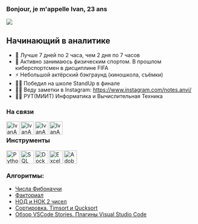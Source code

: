 ### Bonjour, je m'appelle Ivan, 23 ans 

![](https://komarev.com/ghpvc/?username=IvanAnvi)

## Начинающий в аналитике
- 💪 Лучше 7 дней по 2 часа, чем 2 дня по 7 часов
- 🥅 Активно занимаюсь физическим спортом. В прошлом киберспортсмен в дисциплине FIFA
- ⚡ Небольшой актёрский бэкграунд (киношкола, съёмки)
- 🤹🏽 Победил на школе StandUp в финале
- 🤹🏽 Веду заметки в Instagram: https://www.instagram.com/notes.anvi/ 
- 🤹🏽 РУТ(МИИТ) Информатика и Вычислительная Техника

### На связи


[<img align="left" alt="IvanAnvi | Instagram" width="35px" src="https://cdn-icons-png.flaticon.com/512/2111/2111463.png" />][instagram]
[<img align="left" alt="IvanAnvi | VK" width="35px" src="https://cdn-icons.flaticon.com/png/512/4494/premium/4494517.png?token=exp=1643315221~hmac=46ef15366ecd91b53b6645f4bbcc45ce" />][vk]
[<img align="left" alt="IvanAnvi | TG" width="35px" src="https://mskc.pro/wp-content/uploads/Telegram.svg" />][TG]
[<img align="left" alt="IvanAnvi | GM" width="35px" src="https://cdn-icons.flaticon.com/png/512/2875/premium/2875435.png?token=exp=1643316142~hmac=7c080415bf186c65d59d2aa0b7150139" />][GM]

<br />

### Инструменты

<img align="left" alt="Python" width="35px" src="https://cdn-icons-png.flaticon.com/512/5968/5968350.png" />
<img align="left" alt="SQL" width="35px" src="https://cdn-icons-png.flaticon.com/512/337/337953.png" />
<img align="left" alt="Docker" width="35px" src="https://cdn-icons-png.flaticon.com/512/5969/5969059.png" />
<img align="left" alt="Excel" width="35px" src="https://cdn-icons-png.flaticon.com/512/732/732220.png" />
<img align="left" alt="AdobeIllustrator" width="35px" src="https://cdn-icons-png.flaticon.com/512/5968/5968472.png" />


<br />
<br />

### Алгоритмы:

- [Числа Фибоначчи](https://github.com/IvanAnvi/Algorithms/blob/master/Fibonacci.py)
- [Факториал](https://github.com/IvanAnvi/Algorithms/blob/master/Factorial.py)
- [НОД и НОК 2 чисел](https://github.com/IvanAnvi/Algorithms/blob/master/GCD%20and%20LCM.py)
- [Сортировка. Timsort и Qucksort](https://github.com/IvanAnvi/Algorithms/blob/master/TimSort%20and%20QuickSort.py)
- [Обзор VSCode Stories. Плагины Visual Studio Code](https://github.com/IvanAnvi/Algorithms/blob/master/TimSort%20and%20QuickSort.py)




[instagram]: https://www.instagram.com/acidumdisoxirybonucleicum/
[vk]: https://vk.com/inlae
[TG]: https://t.me/inlae
[GM]: mailto:anvi.inlae@gmail.com



